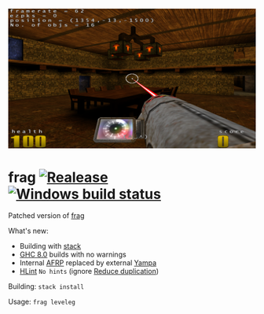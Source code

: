 ![Haskell frag 3D-shooter game screenshot](/Screenshot.png)
# frag [![Realease](https://img.shields.io/badge/Release-v1.2-blue.svg)](https://github.com/pushkinma/frag) [![Windows build status](https://img.shields.io/badge/Windows%20build-passing-brightgreen.svg)](https://ci.appveyor.com/project/pushkinma/frag)
Patched version of [frag](https://wiki.haskell.org/Frag)

What's new:
* Building with [stack](http://haskellstack.org)
* [GHC 8.0](https://www.haskell.org/ghc/) builds with no warnings
* Internal [AFRP](https://wiki.haskell.org/Arrows-based_Functional_Reactive_Programming) replaced by external [Yampa](https://wiki.haskell.org/Yampa)
* [HLint](https://hackage.haskell.org/package/hlint) `No hints` (ignore [Reduce duplication](https://downloads.haskell.org/~ghc/8.0.1/docs/html/users_guide/extending_ghc.html#annotating-modules))

Building:
  `stack install`

Usage:
  `frag leveleg`
